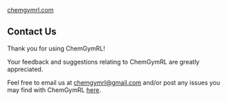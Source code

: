 [chemgymrl.com](https://chemgymrl.com/)

## Contact Us

Thank you for using ChemGymRL!

Your feedback and suggestions relating to ChemGymRL are greatly appreciated.

Feel free to email us at [chemgymrl@gmail.com](mailto:chemgymrl@gmail.com) and/or post any issues you may find with ChemGymRL [here](https://github.com/chemgymrl/chemgymrl/issues).